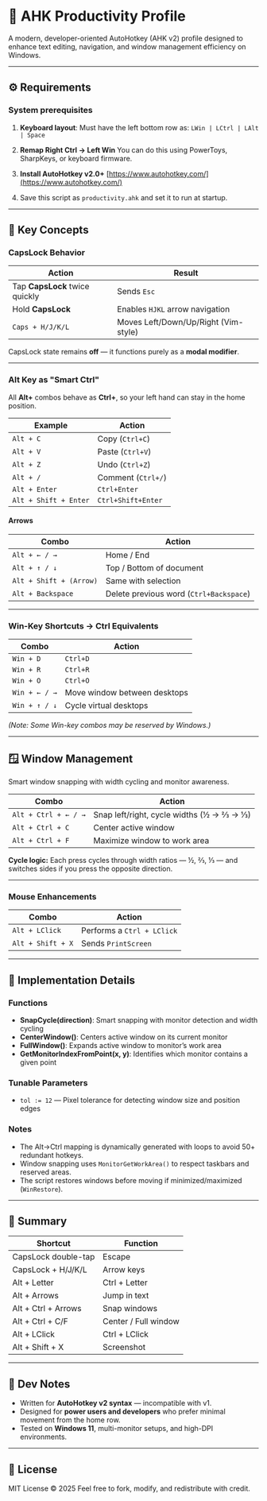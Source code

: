 # 🧠 AHK Productivity Profile

A modern, developer-oriented AutoHotkey (AHK v2) profile designed to enhance text editing, navigation, and window management efficiency on Windows.

---

## ⚙️ Requirements

### System prerequisites

1. **Keyboard layout**:
   Must have the left bottom row as:
   `LWin | LCtrl | LAlt | Space`

2. **Remap Right Ctrl → Left Win**
   You can do this using PowerToys, SharpKeys, or keyboard firmware.

3. **Install AutoHotkey v2.0+**
   [https://www.autohotkey.com/](https://www.autohotkey.com/)

4. Save this script as `productivity.ahk` and set it to run at startup.

---

## 🧠 Key Concepts

### CapsLock Behavior
| Action | Result |
|--------|---------|
| Tap **CapsLock** twice quickly | Sends `Esc` |
| Hold **CapsLock** | Enables `HJKL` arrow navigation |
| `Caps + H/J/K/L` | Moves Left/Down/Up/Right (Vim-style) |

CapsLock state remains **off** — it functions purely as a **modal modifier**.

---

### Alt Key as "Smart Ctrl"

All **Alt+<key>** combos behave as **Ctrl+<key>**, so your left hand can stay in the home position.

| Example | Action |
|----------|---------|
| `Alt + C` | Copy (`Ctrl+C`) |
| `Alt + V` | Paste (`Ctrl+V`) |
| `Alt + Z` | Undo (`Ctrl+Z`) |
| `Alt + /` | Comment (`Ctrl+/`) |
| `Alt + Enter` | `Ctrl+Enter` |
| `Alt + Shift + Enter` | `Ctrl+Shift+Enter` |

#### Arrows
| Combo | Action |
|--------|--------|
| `Alt + ← / →` | Home / End |
| `Alt + ↑ / ↓` | Top / Bottom of document |
| `Alt + Shift + (Arrow)` | Same with selection |
| `Alt + Backspace` | Delete previous word (`Ctrl+Backspace`) |

---

### Win-Key Shortcuts → Ctrl Equivalents

| Combo | Action |
|--------|--------|
| `Win + D` | `Ctrl+D` |
| `Win + R` | `Ctrl+R` |
| `Win + O` | `Ctrl+O` |
| `Win + ← / →` | Move window between desktops |
| `Win + ↑ / ↓` | Cycle virtual desktops |

*(Note: Some Win-key combos may be reserved by Windows.)*

---

## 🪟 Window Management

Smart window snapping with width cycling and monitor awareness.

| Combo | Action |
|--------|--------|
| `Alt + Ctrl + ← / →` | Snap left/right, cycle widths (½ → ⅔ → ⅓) |
| `Alt + Ctrl + C` | Center active window |
| `Alt + Ctrl + F` | Maximize window to work area |

**Cycle logic:**
Each press cycles through width ratios — ½, ⅔, ⅓ — and switches sides if you press the opposite direction.

---

### Mouse Enhancements

| Combo | Action |
|--------|--------|
| `Alt + LClick` | Performs a `Ctrl + LClick` |
| `Alt + Shift + X` | Sends `PrintScreen` |

---

## 🧩 Implementation Details

### Functions
- **SnapCycle(direction)**: Smart snapping with monitor detection and width cycling
- **CenterWindow()**: Centers active window on its current monitor
- **FullWindow()**: Expands active window to monitor’s work area
- **GetMonitorIndexFromPoint(x, y)**: Identifies which monitor contains a given point

### Tunable Parameters
- `tol := 12` — Pixel tolerance for detecting window size and position edges

### Notes
- The Alt→Ctrl mapping is dynamically generated with loops to avoid 50+ redundant hotkeys.
- Window snapping uses `MonitorGetWorkArea()` to respect taskbars and reserved areas.
- The script restores windows before moving if minimized/maximized (`WinRestore`).

---

## 🧾 Summary

| Shortcut | Function |
|-----------|-----------|
| CapsLock double-tap | Escape |
| CapsLock + H/J/K/L | Arrow keys |
| Alt + Letter | Ctrl + Letter |
| Alt + Arrows | Jump in text |
| Alt + Ctrl + Arrows | Snap windows |
| Alt + Ctrl + C/F | Center / Full window |
| Alt + LClick | Ctrl + LClick |
| Alt + Shift + X | Screenshot |

---

## 🧠 Dev Notes

- Written for **AutoHotkey v2 syntax** — incompatible with v1.
- Designed for **power users and developers** who prefer minimal movement from the home row.
- Tested on **Windows 11**, multi-monitor setups, and high-DPI environments.

---

## 🧾 License

MIT License © 2025
Feel free to fork, modify, and redistribute with credit.
